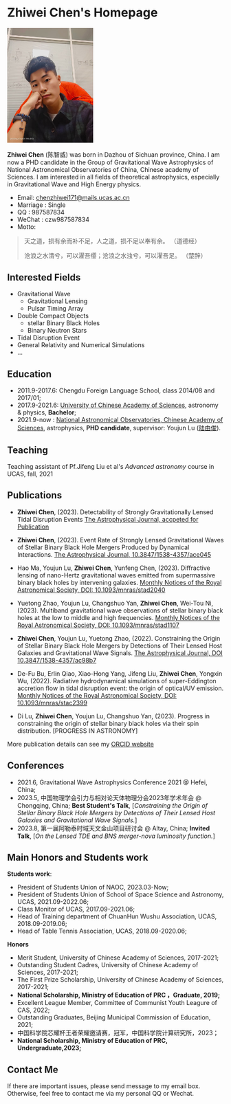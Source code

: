 # Zhiwei Chen's Homepage

<img src="https://raw.githubusercontent.com/chenzhiwei-171/chenzhiwei-171.github.io/main/main.jpg" width="200px">

**Zhiwei Chen** (陈智威) was born in Dazhou of Sichuan province, China. I am now a PHD candidate in the Group of Gravitational Wave Astrophysics of National Astronomical Observatories of China, Chinese academy of Sciences. I am interested in all fields of theoretical astrophysics, especially in Gravitational Wave and High Energy physics. 
- Email: chenzhiwei171@mails.ucas.ac.cn
- Marriage : Single
- QQ   : 987587834
- WeChat : czw987587834
- Motto:
<blockquote>
  <p> 天之道，损有余而补不足，人之道，损不足以奉有余。 （道德经）</p>
  <p> 沧浪之水清兮，可以濯吾缨；沧浪之水浊兮，可以濯吾足。 （楚辞）</p>
</blockquote>

## Interested Fields
- Gravitational Wave
  - Gravitational Lensing
  - Pulsar Timing Array
- Double Compact Objects
  - stellar Binary Black Holes
  - Binary Neutron Stars
- Tidal Disruption Event
- General Relativity and Numerical Simulations
- ...


## Education
- 2011.9-2017.6: Chengdu Foreign Language School, class 2014/08 and 2017/01;
- 2017.9-2021.6: [University of Chinese Academy of Sciences](http://www.ucas.ac.cn), astronomy & physics, **Bachelor**;
- 2021.9-now   : [National Astronomical Observatories, Chinese Academy of Sciences](http://nao.cas.cn/), astrophysics, **PHD candidate**, supervisor: Youjun Lu ([陆由俊](https://nao.cas.cn/nrc/zg/202204/t20220406_6419455.html)). 

## Teaching
Teaching assistant of Pf.Jifeng Liu et al's _Advanced astronomy_ course in UCAS, fall, 2021

## Publications

- **Zhiwei Chen**, (2023). Detectability of Strongly Gravitationally Lensed Tidal Disruption Events [The Astrophysical Journal, accpeted for Publication](https://arxiv.org/abs/2401.00992)

- **Zhiwei Chen**, (2023). Event Rate of Strongly Lensed Gravitational Waves of Stellar Binary Black Hole Mergers Produced by Dynamical Interactions. [The Astrophysical Journal, 10.3847/1538-4357/ace045](https://iopscience.iop.org/article/10.3847/1538-4357/ace045)

- Hao Ma, Youjun Lu, **Zhiwei Chen**, Yunfeng Chen, (2023). Diffractive lensing of nano-Hertz gravitational waves emitted from supermassive binary black holes by intervening galaxies. [Monthly Notices of the Royal Astronomical Society, DOI: 10.1093/mnras/stad2040](https://academic.oup.com/mnras/article-abstract/524/2/2954/7221664?redirectedFrom=fulltext)

- Yuetong Zhao, Youjun Lu, Changshuo Yan, **Zhiwei Chen**, Wei-Tou Ni, (2023). Multiband gravitational wave observations of stellar binary black holes at the low to middle and high frequencies. [Monthly Notices of the Royal Astronomical Society, DOI: 10.1093/mnras/stad1107](https://academic.oup.com/mnras/article-abstract/522/2/2951/7127708?redirectedFrom=fulltext)


- **Zhiwei Chen**, Youjun Lu, Yuetong Zhao, (2022). Constraining the Origin of Stellar Binary Black Hole Mergers by Detections of Their Lensed Host Galaxies and Gravitational Wave Signals. [The Astrophysical Journal, DOI 10.3847/1538-4357/ac98b7](https://iopscience.iop.org/article/10.3847/1538-4357/ac98b7)

- De-Fu Bu, Erlin Qiao, Xiao-Hong Yang, Jifeng Liu, **Zhiwei Chen**, Yongxin Wu, (2022). Radiative hydrodynamical simulations of super-Eddington accretion flow in tidal disruption event: the origin of optical/UV emission. [Monthly Notices of the Royal Astronomical Society, DOI: 10.1093/mnras/stac2399](https://academic.oup.com/mnras/article-abstract/516/2/2833/6675819?redirectedFrom=fulltext)

- Di Lu, **Zhiwei Chen**, Youjun Lu, Changshuo Yan, (2023). Progress in constraining the origin of stellar binary black holes via their spin distribution. [PROGRESS IN ASTRONOMY]

More publication details can see my [ORCID website](https://orcid.org/0000-0001-7952-7945)

## Conferences 
- 2021.6, Gravitational Wave Astrophysics Conference 2021 @ Hefei, China;
- 2023.5, 中国物理学会引力与相对论天体物理分会2023年学术年会 @ Chongqing, China; **Best Student's Talk**, [*Constraining the Origin of Stellar Binary Black Hole Mergers by Detections of Their Lensed Host Galaxies and Gravitational Wave Signals.*]
- 2023.8, 第一届阿勒泰时域天文金山项目研讨会 @ Altay, China; **Invited Talk**, [*On the Lensed TDE and BNS
merger-nova luminosity function.*]

## Main Honors and Students work
**Students work**: 
- President of Students Union of NAOC, 2023.03-Now;
- President of Students Union of School of Space Science and Astronomy, UCAS, 2021.09-2022.06; 
- Class Monitor of UCAS, 2017.09-2021.06;
- Head of Training department of ChuanHun Wushu Association, UCAS, 2018.09-2019.06;
- Head of Table Tennis Association, UCAS, 2018.09-2020.06;

**Honors**
- Merit Student, University of Chinese Academy of Sciences, 2017-2021;
- Outstanding Student Cadres, University of Chinese Academy of Sciences, 2017-2021;
- The First Prize Scholarship, University of Chinese Academy of Sciences, 2017-2021;
- **National Scholarship, Ministry of Education of PRC ，Graduate, 2019;**
- Excellent League Member, Committee of Communist Youth Leagure of CAS, 2022;
- Outstanding Graduates, Beijing Municipal Commission of Education, 2021;
- 中国科学院芯耀杯王者荣耀邀请赛，冠军，中国科学院计算研究所，2023；
- **National Scholarship, Ministry of Education of PRC, Undergraduate,2023;**

 

## Contact Me
If there are important issues, please send message to my email box. Otherwise, feel free to contact me via my personal QQ or Wechat.
